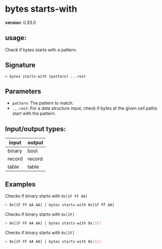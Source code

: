 # bytes starts-with

**version**: 0.93.0

## **usage**:

Check if bytes starts with a pattern.

## Signature

`> bytes starts-with (pattern) ...rest`

## Parameters

- `pattern`: The pattern to match.
- `...rest`: For a data structure input, check if bytes at the given cell paths start with the pattern.

## Input/output types:

| input  | output |
| ------ | ------ |
| binary | bool   |
| record | record |
| table  | table  |

## Examples

Checks if binary starts with `0x[1F FF AA]`

```bash
> 0x[1F FF AA AA] | bytes starts-with 0x[1F FF AA]
```

Checks if binary starts with `0x[1F]`

```bash
> 0x[1F FF AA AA] | bytes starts-with 0x[1F]
```

Checks if binary starts with `0x[1F]`

```bash
> 0x[1F FF AA AA] | bytes starts-with 0x[11]
```
